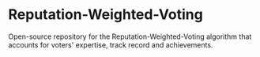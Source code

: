 # Reputation-Weighted-Voting
Open-source repository for the Reputation-Weighted-Voting algorithm that accounts for voters' expertise, track record and achievements.
